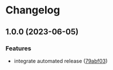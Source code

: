# Changelog

## 1.0.0 (2023-06-05)


### Features

* integrate automated release ([79abf03](https://github.com/kustomhippie/s3browser/commit/79abf036591e9018896749f65e26022e9fcba3aa))
